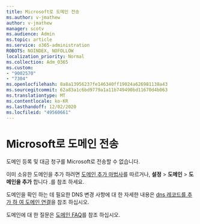 ```yaml
---
title: Microsoft로 도메인 전송
ms.author: v-jmathew
author: v-jmathew
manager: scotv
ms.audience: Admin
ms.topic: article
ms.service: o365-administration
ROBOTS: NOINDEX, NOFOLLOW
localization_priority: Normal
ms.collection: Adm_O365
ms.custom:
- "9002570"
- "7304"
ms.openlocfilehash: 8a8a13956237fe146340ff19024a626981138a43
ms.sourcegitcommit: 62a83a1c6bd9779a1a11b749490bd11670d4b063
ms.translationtype: MT
ms.contentlocale: ko-KR
ms.lasthandoff: 12/02/2020
ms.locfileid: "49560661"
---
```

# <a name="transfer-a-domain-to-microsoft"></a>Microsoft로 도메인 전송

도메인 등록 및 대금 청구를 Microsoft로 전송할 수 없습니다.

이미 소유한 도메인을 추가 하려면 [도메인 추가 마법사](https://admin.microsoft.com/Adminportal/Domains/Wizard)를 따르거나, **설정**  >  **도메인**  >  **도메인을 추가** 합니다 .를 참조 하세요.

도메인을 확인 하는 데 필요한 DNS 변경 사항에 대 한 자세한 내용은 [dns 레코드를 추가 하 여 도메인 연결](https://docs.microsoft.com/microsoft-365/admin/get-help-with-domains/create-dns-records-at-any-dns-hosting-provider)을 참조 하십시오.

도메인에 대 한 질문은 [도메인 FAQ](https://docs.microsoft.com/microsoft-365/admin/setup/domains-faq)를 참조 하십시오.
